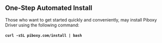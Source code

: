 ## One-Step Automated Install
Those who want to get started quickly and conveniently, may install Piboxy Driver using the following command:

#### `curl -sSL piboxy.com/install | bash`
